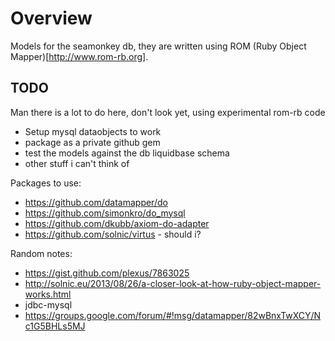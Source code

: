 
# Overview #

Models for the seamonkey db, they are written using ROM (Ruby Object Mapper)[http://www.rom-rb.org].


## TODO ##

Man there is a lot to do here, don't look yet, using experimental rom-rb code

* Setup mysql dataobjects to work
* package as a private github gem
* test the models against the db liquidbase schema
* other stuff i can't think of


 Packages to use:
 * https://github.com/datamapper/do
 * https://github.com/simonkro/do_mysql
 * https://github.com/dkubb/axiom-do-adapter
 * https://github.com/solnic/virtus - should i?

 Random notes:

 * https://gist.github.com/plexus/7863025
 * http://solnic.eu/2013/08/26/a-closer-look-at-how-ruby-object-mapper-works.html
 * jdbc-mysql
 * https://groups.google.com/forum/#!msg/datamapper/82wBnxTwXCY/Nc1G5BHLs5MJ